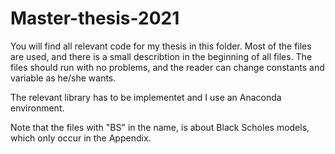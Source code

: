 # Master-thesis-2021
You will find all relevant code for my thesis in this folder. Most of the files are used, and there is a small describtion in the beginning of all files. The files should run with no problems, and the reader can change constants and variable as he/she wants. 

The relevant library has to be implementet and I use an Anaconda environment. 

Note that the files with "BS" in the name, is about Black Scholes models, which only occur in the Appendix.
